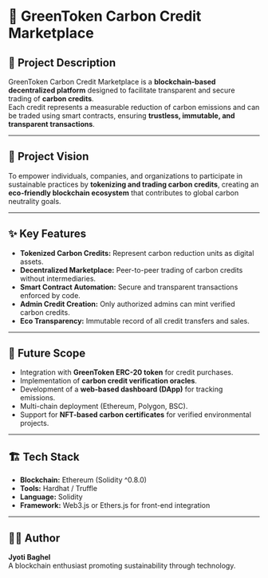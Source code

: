 # 🌿 GreenToken Carbon Credit Marketplace

## 🧩 Project Description
GreenToken Carbon Credit Marketplace is a **blockchain-based decentralized platform** designed to facilitate transparent and secure trading of **carbon credits**.  
Each credit represents a measurable reduction of carbon emissions and can be traded using smart contracts, ensuring **trustless, immutable, and transparent transactions**.

---

## 🎯 Project Vision
To empower individuals, companies, and organizations to participate in sustainable practices by **tokenizing and trading carbon credits**, creating an **eco-friendly blockchain ecosystem** that contributes to global carbon neutrality goals.

---

## ✨ Key Features
- **Tokenized Carbon Credits:** Represent carbon reduction units as digital assets.
- **Decentralized Marketplace:** Peer-to-peer trading of carbon credits without intermediaries.
- **Smart Contract Automation:** Secure and transparent transactions enforced by code.
- **Admin Credit Creation:** Only authorized admins can mint verified carbon credits.
- **Eco Transparency:** Immutable record of all credit transfers and sales.

---

## 🔮 Future Scope
- Integration with **GreenToken ERC-20 token** for credit purchases.
- Implementation of **carbon credit verification oracles**.
- Development of a **web-based dashboard (DApp)** for tracking emissions.
- Multi-chain deployment (Ethereum, Polygon, BSC).
- Support for **NFT-based carbon certificates** for verified environmental projects.

---

## 🏗️ Tech Stack
- **Blockchain:** Ethereum (Solidity ^0.8.0)
- **Tools:** Hardhat / Truffle
- **Language:** Solidity
- **Framework:** Web3.js or Ethers.js for front-end integration

---

## 👩‍💻 Author
**Jyoti Baghel**  
A blockchain enthusiast promoting sustainability through technology.
